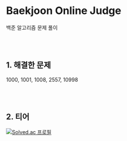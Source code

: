 # Baekjoon Online Judge

백준 알고리즘 문제 풀이

<br/>
<br/>

## 1. 해결한 문제
1000, 1001, 1008, 2557, 10998

<br/>
<br/>

## 2. 티어
[![Solved.ac 프로필](http://mazassumnida.wtf/api/v2/generate_badge?boj=theo963000)](https://solved.ac/theo963000)
